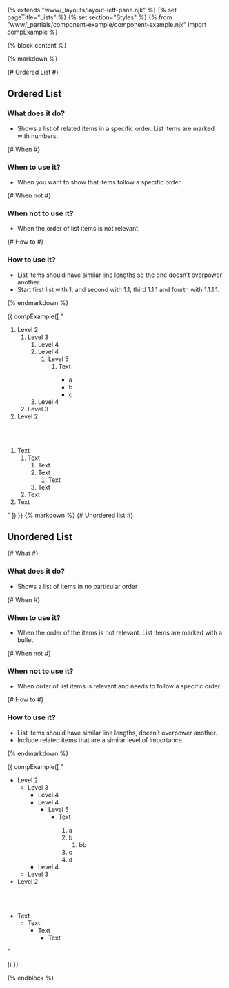 {% extends "www/_layouts/layout-left-pane.njk" %}
{% set pageTitle="Lists" %}
{% set section="Styles" %}
{% from "www/_partials/component-example/component-example.njk" import compExample %}

{% block content %}

{% markdown %}

{# Ordered List #}

## Ordered List

### What does it do?

- Shows a list of related items in a specific order. List items are marked with numbers.

{# When #}

### When to use it?

- When you want to show that items follow a specific order.

{# When not #}

### When not to use it?

- When the order of list items is not relevant.

{# How to #}

### How to use it?

- List items should have similar line lengths so the one doesn’t overpower another.
- Start first list with 1, and second with 1.1, third 1.1.1 and fourth with 1.1.1.1.

{% endmarkdown %}

{{
  compExample([
    "<ol class='tfwmds-ordered-list'>
        <li class='tfwmds-h2'>Level 2
          <ol>
            <li class='tfwmds-h3'>Level 3
              <ol>
                <li class='tfwmds-h4'>Level 4</li>
                <li class='tfwmds-h4'>Level 4
                  <ol>
                    <li class='tfwmds-h5'>Level 5
                      <ol>
                        <li>Text</li>
                        <ul>
                          <li>a</li>
                          <li>b</li>
                          <li>c</li>
                        </ul>
                      </ol>
                  </li>
                  </ol>
                </li>
                <li class='tfwmds-h4'>Level 4</li>
              </ol>
            </li>
            <li class='tfwmds-h3'>Level 3</li>
          </ol>
      </li>
      <li class='tfwmds-h2'>Level 2</li>
    </ol>
    <br/><br/>
    <ol class='tfwmds-ordered-list'>
        <li>Text
          <ol>
            <li>Text
              <ol>
                <li>Text</li>
                <li>Text
                  <ol>
                    <li>Text</li>
                  </ol>
                </li>
                <li>Text</li>
              </ol>
            </li>
            <li>Text</li>
          </ol>
      </li>
      <li>Text</li>
    </ol>
    "
  ])
}}
{% markdown %}
{# Unordered list #}

## Unordered List

{# What #}

<h3>What does it do?</h3>

- Shows a list of items in no particular order

{# When #}

<h3>When to use it?</h3>

- When the order of the items is not relevant. List items are marked with a bullet.

{# When not #}

<h3>When not to use it?</h3>

- When order of list items is relevant and needs to follow a specific order.

{# How to #}

<h3>How to use it?</h3>

- List items should have similar line lengths, doesn’t overpower another.
- Include related items that are a similar level of importance.

{% endmarkdown %}

{{
compExample([
"<ul class='tfwmds-unordered-list'>

  <li class='tfwmds-h2'>Level 2
    <ul>
      <li class='tfwmds-h3'>Level 3
        <ul>
          <li class='tfwmds-h4'>Level 4</li>
          <li class='tfwmds-h4'>Level 4
            <ul>
              <li class='tfwmds-h5'>Level 5
                <ul>
                  <li>Text</li>
                  <ol class='tfwmds-ordered-list'>
                    <li>a</li>
                    <li>b
                      <ol class='tfwmds-ordered-list'>
                        <li>bb</li>
                      </ol>
                    </li>
                    <li>c</li>
                    <li>d</li>
                  </ol>
                </ul>
              </li>
            </ul>
          </li>
          <li class='tfwmds-h4'>Level 4</li>
        </ul>
      </li>
      <li class='tfwmds-h3'>Level 3</li>
    </ul>
  </li>
  <li class='tfwmds-h2'>Level 2</li>
</ul>

<br/><br/>

<ul class='tfwmds-unordered-list'>
  <li>Text
    <ul>
      <li>Text
        <ul>
          <li>Text
            <ul>
              <li>Text</li>
            </ul>
          </li>
        </ul>
      </li>
    </ul>
  </li>
</ul>"

])
}}

{% endblock %}
